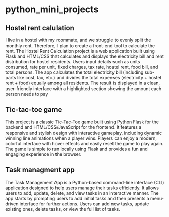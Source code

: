 # python_mini_projects
## Hostel rent calulation
I live in a hostel with my roommate, and we struggle to evenly split the monthly rent. Therefore, I plan to create a front-end tool to calculate the rent.
The Hostel Rent Calculation project is a web application built using Flask and HTML/CSS that calculates and displays the electricity bill and rent distribution for hostel residents. Users input details such as units consumed, rate per unit, fixed charges, tax rate, hostel rent, food bill, and total persons. The app calculates the total electricity bill (including sub-parts like cost, tax, etc.) and divides the total expenses (electricity + hostel rent + food) equally among all residents. The result is displayed in a clean, user-friendly interface with a highlighted section showing the amount each person needs to pay

## Tic-tac-toe game
This project is a classic Tic-Tac-Toe game built using Python Flask for the backend and HTML/CSS/JavaScript for the frontend. It features a responsive and stylish design with interactive gameplay, including dynamic winning line animations when a player wins. Players can enjoy a modern, colorful interface with hover effects and easily reset the game to play again. The game is simple to run locally using Flask and provides a fun and engaging experience in the browser.

## Task managment app
The Task Management App is a Python-based command-line interface (CLI) application designed to help users manage their tasks efficiently. It allows users to add, update, delete, and view tasks in an interactive manner. The app starts by prompting users to add initial tasks and then presents a menu-driven interface for further actions. Users can add new tasks, update existing ones, delete tasks, or view the full list of tasks.
